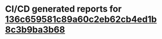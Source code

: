 # CI/CD generated reports for [136c659581c89a60c2eb62cb4ed1b8c3b9ba3b68](https://github.com/hydephp/develop/commit/136c659581c89a60c2eb62cb4ed1b8c3b9ba3b68)
